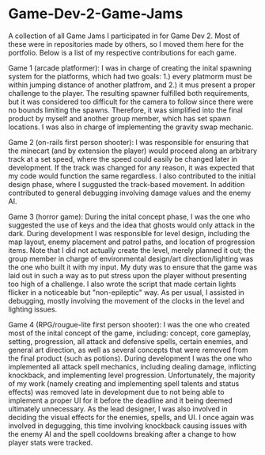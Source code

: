 # Game-Dev-2-Game-Jams
A collection of all Game Jams I participated in for Game Dev 2. Most of these were in repositories made by others, so I moved them here for the portfolio.
Below is a list of my respective contributions for each game.

Game 1 (arcade platformer):
I was in charge of creating the inital spawning system for the platforms, which had two goals:
 1.) every platmorm must be within jumping distance of another platfrom, and 2.) it mus present a proper challenge to the player.
 The resulting spawner fulfilled both requirements, but it was considered too difficult for the camera to follow since there were no bounds limiting the spawns.
 Therefore, it was simplified into the final product by myself and another group member, which has set spawn locations.
I was also in charge of implementing the gravity swap mechanic.

Game 2 (on-rails first person shooter):
I was responsible for ensuring that the minecart (and by extension the player) would proceed along an arbitrary track at a set speed, where the speed could easily be changed later in development.
If the track was changed for any reason, it was expected that my code would function the same regardless.
I also contributed to the initial design phase, where I suggusted the track-based movement. In addition contributed to general debugging involving damage values and the enemy AI.

Game 3 (horror game):
During the inital concept phase, I was the one who suggested the use of keys and the idea that ghosts would only attack in the dark.
During development I was responsible for level design, including the map layout, enemy placement and patrol paths, and location of progression items.
Note that I did not actually create the level, merely planned it out;
the group member in charge of environmental design/art direction/lighting was the one who built it with my input.
My duty was to ensure that the game was laid out in such a way as to put stress upon the player without presenting too high of a challenge.
I also wrote the script that made certain lights flicker in a noticeable but "non-epileptic" way.
As per usual, I assisted in debugging, mostly involving the movement of the clocks in the level and lighting issues.

Game 4 (RPG/rougue-lite first person shooter):
I was the one who created most of the inital concept of the game, including: concept, core gameplay, setting, progression, all attack and defensive spells, certain enemies,
and general art direction, as well as several concepts that were removed from the final product (such as potions).
During development I was the one who implemented all attack spell mechanics, including dealing damage, inflicting knockback, and implementing level progression.
Unfortunately, the majority of my work (namely creating and implementing spell talents and status effects)
was removed late in development due to not being able to implement a proper UI for it before the deadline and it being deemed ultimately unnecessary.
As the lead designer, I was also involved in deciding the visual effects for the enemies, spells, and UI.
I once again was involved in degugging, this time involving knockback causing issues with the enemy AI and the spell cooldowns breaking after a change to how player stats were tracked.
